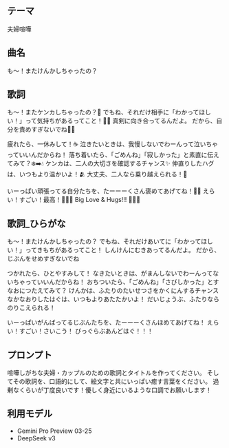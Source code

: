 ## テーマ

夫婦喧嘩

## 曲名

も〜！またけんかしちゃったの？

## 歌詞

も〜！またケンカしちゃったの？🥺
でもね、それだけ相手に「わかってほしい！」って気持ちがあるってこと！🥺💖
真剣に向き合ってるんだよ。
だから、自分を責めすぎないでね🙅‍♀️

疲れたら、一休みして！☕️
泣きたいときは、我慢しないでわーんって泣いちゃっていいんだからね！
落ち着いたら、「ごめんね」「寂しかった」と素直に伝えてみて？❄️➡️💧
ケンカは、二人の大切さを確認するチャンス✨
仲直りしたハグは、いつもより温かいよ！🫂
大丈夫、二人なら乗り越えられる！💪

いーっぱい頑張ってる自分たちを、たーーーくさん褒めてあげてね！💯💮
えらい！すごい！最高！💖💖💖
Big Love & Hugs!!! 🤗💖✨

## 歌詞_ひらがな

も〜！またけんかしちゃったの？
でもね、それだけあいてに「わかってほしい！」ってきもちがあるってこと！
しんけんにむきあってるんだよ。
だから、じぶんをせめすぎないでね

つかれたら、ひとやすみして！
なきたいときは、がまんしないでわーんってないちゃっていいんだからね！
おちついたら、「ごめんね」「さびしかった」とすなおにつたえてみて？
けんかは、ふたりのたいせつさをかくにんするチャンス
なかなおりしたはぐは、いつもよりあたたかいよ！
だいじょうぶ、ふたりならのりこえられる！

いーっぱいがんばってるじぶんたちを、たーーーくさんほめてあげてね！
えらい！すごい！さいこう！
びっぐらぶあんどはぐ！！！

## プロンプト

喧嘩しがちな夫婦・カップルのための歌詞とタイトルを作ってください。 そしてその歌詞を、口語的にして、絵文字と共にいっぱい癒す言葉をください。 過剰なくらいが丁度良いです！優しく身近にいるような口調でお願いします！

## 利用モデル

- Gemini Pro Preview 03-25
- DeepSeek v3
